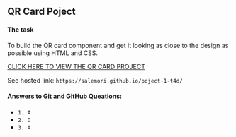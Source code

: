 ## QR Card Poject
#### The task
To build the QR card component and get it looking as close to the design as possible using HTML and CSS. 

[CLICK HERE TO VIEW THE QR CARD PROJECT](https://salemori.github.io/poject-1-t4d/)

See hosted link: ```https://salemori.github.io/poject-1-t4d/```

#### Answers to Git and GitHub Queations:
* ```1. A```
* ```2. D```
* ```3. A```